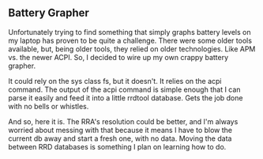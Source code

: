 ## Battery Grapher

Unfortunately trying to find something that simply graphs battery levels on my
laptop has proven to be quite a challenge. There were some older tools
available, but, being older tools, they relied on older technologies. Like APM
vs. the newer ACPI. So, I decided to wire up my own crappy battery grapher.

It could rely on the sys class fs, but it doesn't. It relies on the acpi
command. The output of the acpi command is simple enough that I can parse it
easily and feed it into a little rrdtool database. Gets the job done with no
bells or whistles.

And so, here it is. The RRA's resolution could be better, and I'm always worried
about messing with that because it means I have to blow the current db away and
start a fresh one, with no data. Moving the data between RRD databases is
something I plan on learning how to do.